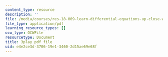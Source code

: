 ```yaml
---
content_type: resource
description: ''
file: /media/courses/res-18-009-learn-differential-equations-up-close-with-gilbert-strang-and-cleve-moler-fall-2015/e4e2ce3d370619e134602d15ae69e68f_i8rnEl8O-r0.pdf
file_type: application/pdf
learning_resource_types: []
ocw_type: OCWFile
resourcetype: Document
title: 3play pdf file
uid: e4e2ce3d-3706-19e1-3460-2d15ae69e68f
---
```


